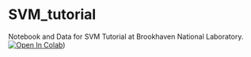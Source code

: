 # SVM_tutorial
Notebook and Data for SVM Tutorial at Brookhaven National Laboratory.
[![Open In Colab](https://colab.research.google.com/assets/colab-badge.svg)](https://colab.research.google.com/github/JackieLee23/KNN-Tutorial/blob/main/KNN_tutorial.ipynb))
